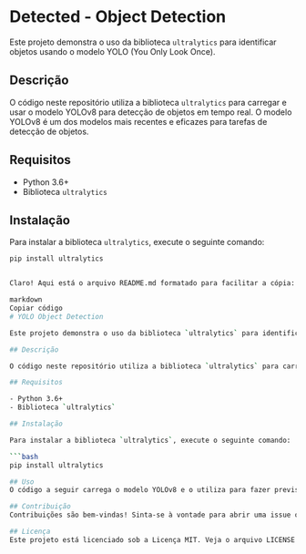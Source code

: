 # Detected - Object Detection

Este projeto demonstra o uso da biblioteca `ultralytics` para identificar objetos usando o modelo YOLO (You Only Look Once).

## Descrição

O código neste repositório utiliza a biblioteca `ultralytics` para carregar e usar o modelo YOLOv8 para detecção de objetos em tempo real. O modelo YOLOv8 é um dos modelos mais recentes e eficazes para tarefas de detecção de objetos.

## Requisitos

- Python 3.6+
- Biblioteca `ultralytics`

## Instalação

Para instalar a biblioteca `ultralytics`, execute o seguinte comando:

```bash
pip install ultralytics


Claro! Aqui está o arquivo README.md formatado para facilitar a cópia:

markdown
Copiar código
# YOLO Object Detection

Este projeto demonstra o uso da biblioteca `ultralytics` para identificar objetos usando o modelo YOLO (You Only Look Once).

## Descrição

O código neste repositório utiliza a biblioteca `ultralytics` para carregar e usar o modelo YOLOv8 para detecção de objetos em tempo real. O modelo YOLOv8 é um dos modelos mais recentes e eficazes para tarefas de detecção de objetos.

## Requisitos

- Python 3.6+
- Biblioteca `ultralytics`

## Instalação

Para instalar a biblioteca `ultralytics`, execute o seguinte comando:

```bash
pip install ultralytics

## Uso
O código a seguir carrega o modelo YOLOv8 e o utiliza para fazer previsões em uma fonte de vídeo (por exemplo, uma webcam):

## Contribuição
Contribuições são bem-vindas! Sinta-se à vontade para abrir uma issue ou enviar um pull request.

## Licença
Este projeto está licenciado sob a Licença MIT. Veja o arquivo LICENSE para mais detalhes.
